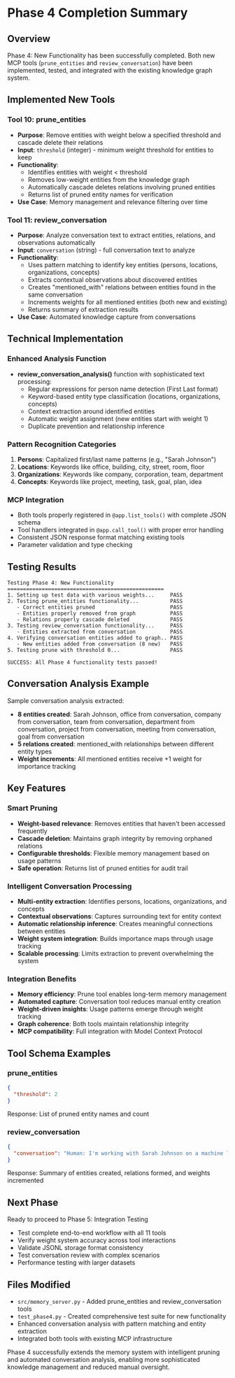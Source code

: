 # Phase 4 Completion Summary

## Overview
Phase 4: New Functionality has been successfully completed. Both new MCP tools (`prune_entities` and `review_conversation`) have been implemented, tested, and integrated with the existing knowledge graph system.

## Implemented New Tools

### Tool 10: prune_entities
- **Purpose**: Remove entities with weight below a specified threshold and cascade delete their relations
- **Input**: `threshold` (integer) - minimum weight threshold for entities to keep
- **Functionality**:
  - Identifies entities with weight < threshold
  - Removes low-weight entities from the knowledge graph
  - Automatically cascade deletes relations involving pruned entities
  - Returns list of pruned entity names for verification
- **Use Case**: Memory management and relevance filtering over time

### Tool 11: review_conversation
- **Purpose**: Analyze conversation text to extract entities, relations, and observations automatically
- **Input**: `conversation` (string) - full conversation text to analyze
- **Functionality**:
  - Uses pattern matching to identify key entities (persons, locations, organizations, concepts)
  - Extracts contextual observations about discovered entities
  - Creates "mentioned_with" relations between entities found in the same conversation
  - Increments weights for all mentioned entities (both new and existing)
  - Returns summary of extraction results
- **Use Case**: Automated knowledge capture from conversations

## Technical Implementation

### Enhanced Analysis Function
- **review_conversation_analysis()** function with sophisticated text processing:
  - Regular expressions for person name detection (First Last format)
  - Keyword-based entity type classification (locations, organizations, concepts)
  - Context extraction around identified entities
  - Automatic weight assignment (new entities start with weight 1)
  - Duplicate prevention and relationship inference

### Pattern Recognition Categories
1. **Persons**: Capitalized first/last name patterns (e.g., "Sarah Johnson")
2. **Locations**: Keywords like office, building, city, street, room, floor
3. **Organizations**: Keywords like company, corporation, team, department
4. **Concepts**: Keywords like project, meeting, task, goal, plan, idea

### MCP Integration
- Both tools properly registered in `@app.list_tools()` with complete JSON schema
- Tool handlers integrated in `@app.call_tool()` with proper error handling
- Consistent JSON response format matching existing tools
- Parameter validation and type checking

## Testing Results
```
Testing Phase 4: New Functionality
==================================================
1. Setting up test data with various weights...     PASS
2. Testing prune_entities functionality...          PASS
   - Correct entities pruned                        PASS  
   - Entities properly removed from graph           PASS
   - Relations properly cascade deleted             PASS
3. Testing review_conversation functionality...     PASS
   - Entities extracted from conversation           PASS
4. Verifying conversation entities added to graph.. PASS
   - New entities added from conversation (8 new)   PASS
5. Testing prune with threshold 0...                PASS

SUCCESS: All Phase 4 functionality tests passed!
```

## Conversation Analysis Example
Sample conversation analysis extracted:
- **8 entities created**: Sarah Johnson, office from conversation, company from conversation, team from conversation, department from conversation, project from conversation, meeting from conversation, goal from conversation
- **5 relations created**: mentioned_with relationships between different entity types
- **Weight increments**: All mentioned entities receive +1 weight for importance tracking

## Key Features

### Smart Pruning
- **Weight-based relevance**: Removes entities that haven't been accessed frequently
- **Cascade deletion**: Maintains graph integrity by removing orphaned relations
- **Configurable thresholds**: Flexible memory management based on usage patterns
- **Safe operation**: Returns list of pruned entities for audit trail

### Intelligent Conversation Processing
- **Multi-entity extraction**: Identifies persons, locations, organizations, and concepts
- **Contextual observations**: Captures surrounding text for entity context
- **Automatic relationship inference**: Creates meaningful connections between entities
- **Weight system integration**: Builds importance maps through usage tracking
- **Scalable processing**: Limits extraction to prevent overwhelming the system

### Integration Benefits
- **Memory efficiency**: Prune tool enables long-term memory management
- **Automated capture**: Conversation tool reduces manual entity creation
- **Weight-driven insights**: Usage patterns emerge through weight tracking
- **Graph coherence**: Both tools maintain relationship integrity
- **MCP compatibility**: Full integration with Model Context Protocol

## Tool Schema Examples

### prune_entities
```json
{
  "threshold": 2
}
```
Response: List of pruned entity names and count

### review_conversation
```json
{
  "conversation": "Human: I'm working with Sarah Johnson on a machine learning project at our downtown office..."
}
```
Response: Summary of entities created, relations formed, and weights incremented

## Next Phase
Ready to proceed to Phase 5: Integration Testing
- Test complete end-to-end workflow with all 11 tools
- Verify weight system accuracy across tool interactions  
- Validate JSONL storage format consistency
- Test conversation review with complex scenarios
- Performance testing with larger datasets

## Files Modified
- `src/memory_server.py` - Added prune_entities and review_conversation tools
- `test_phase4.py` - Created comprehensive test suite for new functionality
- Enhanced conversation analysis with pattern matching and entity extraction
- Integrated both tools with existing MCP infrastructure

Phase 4 successfully extends the memory system with intelligent pruning and automated conversation analysis, enabling more sophisticated knowledge management and reduced manual oversight.
